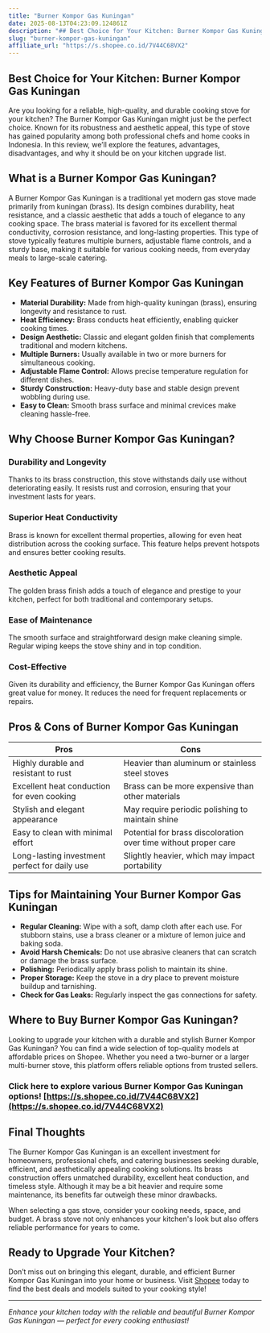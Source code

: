 ```yaml
---
title: "Burner Kompor Gas Kuningan"
date: 2025-08-13T04:23:09.124861Z
description: "## Best Choice for Your Kitchen: Burner Kompor Gas Kuningan..."
slug: "burner-kompor-gas-kuningan"
affiliate_url: "https://s.shopee.co.id/7V44C68VX2"
---
```

## Best Choice for Your Kitchen: Burner Kompor Gas Kuningan

Are you looking for a reliable, high-quality, and durable cooking stove for your kitchen? The Burner Kompor Gas Kuningan might just be the perfect choice. Known for its robustness and aesthetic appeal, this type of stove has gained popularity among both professional chefs and home cooks in Indonesia. In this review, we’ll explore the features, advantages, disadvantages, and why it should be on your kitchen upgrade list.

## What is a Burner Kompor Gas Kuningan?

A Burner Kompor Gas Kuningan is a traditional yet modern gas stove made primarily from kuningan (brass). Its design combines durability, heat resistance, and a classic aesthetic that adds a touch of elegance to any cooking space. The brass material is favored for its excellent thermal conductivity, corrosion resistance, and long-lasting properties. This type of stove typically features multiple burners, adjustable flame controls, and a sturdy base, making it suitable for various cooking needs, from everyday meals to large-scale catering.

## Key Features of Burner Kompor Gas Kuningan

- **Material Durability:** Made from high-quality kuningan (brass), ensuring longevity and resistance to rust.
- **Heat Efficiency:** Brass conducts heat efficiently, enabling quicker cooking times.
- **Design Aesthetic:** Classic and elegant golden finish that complements traditional and modern kitchens.
- **Multiple Burners:** Usually available in two or more burners for simultaneous cooking.
- **Adjustable Flame Control:** Allows precise temperature regulation for different dishes.
- **Sturdy Construction:** Heavy-duty base and stable design prevent wobbling during use.
- **Easy to Clean:** Smooth brass surface and minimal crevices make cleaning hassle-free.

## Why Choose Burner Kompor Gas Kuningan?

### Durability and Longevity
Thanks to its brass construction, this stove withstands daily use without deteriorating easily. It resists rust and corrosion, ensuring that your investment lasts for years.

### Superior Heat Conductivity
Brass is known for excellent thermal properties, allowing for even heat distribution across the cooking surface. This feature helps prevent hotspots and ensures better cooking results.

### Aesthetic Appeal
The golden brass finish adds a touch of elegance and prestige to your kitchen, perfect for both traditional and contemporary setups.

### Ease of Maintenance
The smooth surface and straightforward design make cleaning simple. Regular wiping keeps the stove shiny and in top condition.

### Cost-Effective
Given its durability and efficiency, the Burner Kompor Gas Kuningan offers great value for money. It reduces the need for frequent replacements or repairs.

## Pros & Cons of Burner Kompor Gas Kuningan

| Pros | Cons |
| --- | --- |
| Highly durable and resistant to rust | Heavier than aluminum or stainless steel stoves |
| Excellent heat conduction for even cooking | Brass can be more expensive than other materials |
| Stylish and elegant appearance | May require periodic polishing to maintain shine |
| Easy to clean with minimal effort | Potential for brass discoloration over time without proper care |
| Long-lasting investment perfect for daily use | Slightly heavier, which may impact portability |

## Tips for Maintaining Your Burner Kompor Gas Kuningan

- **Regular Cleaning:** Wipe with a soft, damp cloth after each use. For stubborn stains, use a brass cleaner or a mixture of lemon juice and baking soda.
- **Avoid Harsh Chemicals:** Do not use abrasive cleaners that can scratch or damage the brass surface.
- **Polishing:** Periodically apply brass polish to maintain its shine.
- **Proper Storage:** Keep the stove in a dry place to prevent moisture buildup and tarnishing.
- **Check for Gas Leaks:** Regularly inspect the gas connections for safety.

## Where to Buy Burner Kompor Gas Kuningan?

Looking to upgrade your kitchen with a durable and stylish Burner Kompor Gas Kuningan? You can find a wide selection of top-quality models at affordable prices on Shopee. Whether you need a two-burner or a larger multi-burner stove, this platform offers reliable options from trusted sellers.

### Click here to explore various Burner Kompor Gas Kuningan options! [https://s.shopee.co.id/7V44C68VX2](https://s.shopee.co.id/7V44C68VX2)

## Final Thoughts

The Burner Kompor Gas Kuningan is an excellent investment for homeowners, professional chefs, and catering businesses seeking durable, efficient, and aesthetically appealing cooking solutions. Its brass construction offers unmatched durability, excellent heat conduction, and timeless style. Although it may be a bit heavier and require some maintenance, its benefits far outweigh these minor drawbacks.

When selecting a gas stove, consider your cooking needs, space, and budget. A brass stove not only enhances your kitchen's look but also offers reliable performance for years to come.

## Ready to Upgrade Your Kitchen?

Don’t miss out on bringing this elegant, durable, and efficient Burner Kompor Gas Kuningan into your home or business. Visit [Shopee](https://s.shopee.co.id/7V44C68VX2) today to find the best deals and models suited to your cooking style!

---

*Enhance your kitchen today with the reliable and beautiful Burner Kompor Gas Kuningan — perfect for every cooking enthusiast!*